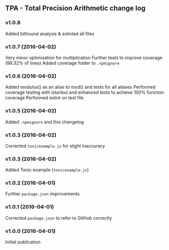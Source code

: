 ## TPA - Total Precision Arithmetic change log

### v1.0.8
Added bithound analysis & eslinted all files

### v1.0.7 (2016-04-02)
Very minor optimisation for multiplication
Further tests to improve coverage (99.32% of lines)
Added coverage folder to `.npmignore`

### v1.0.6 (2016-04-02)

Added modulus() as an alias to mod() and tests for all aliases
Performed coverage testing with istanbul and enhanced tests to achieve 100% function coverage
Performed eslint on test file

### v1.0.5 (2016-04-02)

Added `.npmignore` and this changelog

### v1.0.3 (2016-04-02)

Corrected `tonicexample.js` for slight inaccuracy

### v1.0.3 (2016-04-02)

Added Tonic example (`tonicexample.js`)

### v1.0.2 (2016-04-01)

Further `package.json` improvements

### v1.0.1 (2016-04-01)

Corrected `package.json` to refer to GitHub correctly

### v1.0.0 (2016-04-01)

Initial publication